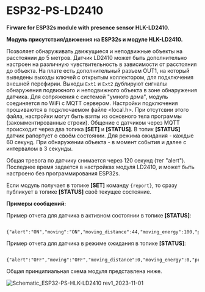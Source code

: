 # ESP32-PS-LD2410
**Firware for ESP32s module with presence sensor HLK-LD2410.**

**Модуль присутствия/движения на ESP32s и модуле HLK-LD2410.**  

Позволяет обнаруживать движущиеся и неподвижные объекты на расстоянии до 5 метров. Датчик LD2410 может быть дополнительно настроен на различную чувствительность в зависимости от расстояния до объекта.
На плате есть дополнительный разъем OUT1, на который выведены выходы ключей с открытым коллектором, для подключения внешней перефирии.  Выходы `Ext1` и `Ext2` дублируют сигналы обнаружения подвижного и
неподвижного объекта в зоне обнаружения датчика.
Для сопряжения с системой "умного дома", модуль соединяется по WiFi с MQTT сервером. Настройки подключения прошиваются в подключаемом файле <local.h>. При отсутсвии этого файла, настройки могут быть взяты из 
основного тела программы (закомментированные строки).
Общение с датчиком через MQTT происходит через два топика __[SET]__ и __[STATUS]__. В топик __[STATUS]__ датчик рапортует о своём состоянии. Для режима ожидания - каждые 60 секунд. При обнаружении объекта - в момент события 
и далее с интервалом в 3 секунды.

Общая тревога по датчику снимается через 120 секунд (тег "alert").  Последнее время задается в настройках модуля LD2410, и может быть настроено без программирования ESP32s.

Если модуль получает в топике __[SET]__ команду `{report}`, то сразу публикует в топике __[STATUS]__ своё текущее состояние. 

**Примеры сообщений:**

Пример отчета для датчика в активном состоянии в топике __[STATUS]__:

```

{"alert":"ON","moving":"ON","moving_distance":44,"moving_energy":100,"presence":"ON","presence_distance":57,"presence_energy":100}

```

Пример отчета для датчика в режиме ожидания в топике __[STATUS]__:

```

{"alert":"OFF","moving":"OFF","moving_distance":0,"moving_energy":0,"presence":"OFF","presence_distance":0,"presence_energy":0}

```

Общая принципиальная схема модуля представлена ниже.

![Schematic_ESP32-PS-HLK-LD2410 rev1_2023-11-01](https://github.com/DrCosha/ESP32-PS-LD2410/assets/80087552/bc56a9ed-4f1f-4886-a324-9e1ee202fa6d)
